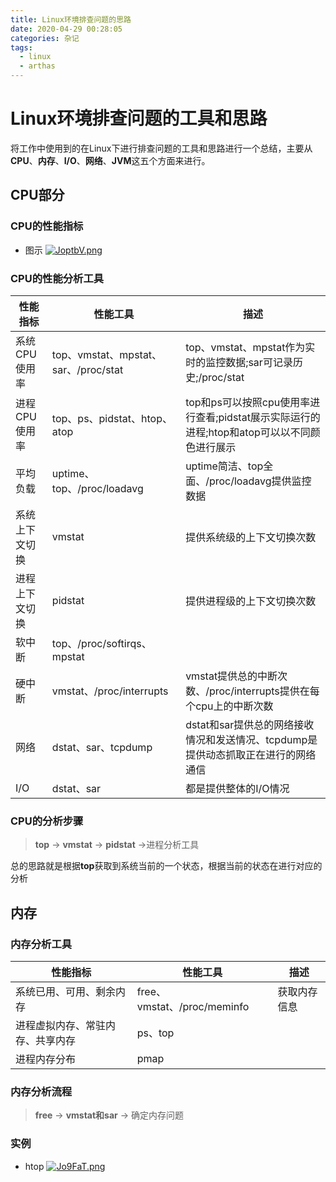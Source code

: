 ```yaml
---
title: Linux环境排查问题的思路
date: 2020-04-29 00:28:05
categories: 杂记
tags:
  - linux
  - arthas
---
```


# Linux环境排查问题的工具和思路

将工作中使用到的在Linux下进行排查问题的工具和思路进行一个总结，主要从**CPU**、**内存**、**I/O**、**网络**、**JVM**这五个方面来进行。

## **CPU**部分

### CPU的性能指标

- 图示
[![JoptbV.png](https://s1.ax1x.com/2020/04/29/JoptbV.png)](https://imgchr.com/i/JoptbV)

### CPU的性能分析工具

性能指标|性能工具|描述
--|--|--
系统CPU使用率|top、vmstat、mpstat、sar、/proc/stat|top、vmstat、mpstat作为实时的监控数据;sar可记录历史;/proc/stat
进程CPU使用率|top、ps、pidstat、htop、atop|top和ps可以按照cpu使用率进行查看;pidstat展示实际运行的进程;htop和atop可以以不同颜色进行展示
平均负载|uptime、top、/proc/loadavg|uptime简洁、top全面、/proc/loadavg提供监控数据
系统上下文切换|vmstat|提供系统级的上下文切换次数
进程上下文切换|pidstat|提供进程级的上下文切换次数
软中断|top、/proc/softirqs、mpstat|
硬中断|vmstat、/proc/interrupts|vmstat提供总的中断次数、/proc/interrupts提供在每个cpu上的中断次数
网络|dstat、sar、tcpdump|dstat和sar提供总的网络接收情况和发送情况、tcpdump是提供动态抓取正在进行的网络通信
I/O|dstat、sar|都是提供整体的I/O情况

### CPU的分析步骤
> **top** -> **vmstat** -> **pidstat** ->进程分析工具

总的思路就是根据**top**获取到系统当前的一个状态，根据当前的状态在进行对应的分析

## 内存

### 内存分析工具

性能指标|性能工具|描述
--|--|--
系统已用、可用、剩余内存|free、vmstat、/proc/meminfo|获取内存信息
进程虚拟内存、常驻内存、共享内存|ps、top
进程内存分布|pmap|

### 内存分析流程

> **free** -> **vmstat和sar** -> 确定内存问题





### 实例

- htop
[![Jo9FaT.png](https://s1.ax1x.com/2020/04/29/Jo9FaT.png)](https://imgchr.com/i/Jo9FaT)
